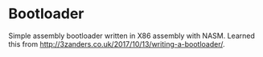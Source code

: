 # Bootloader
Simple assembly bootloader written in X86 assembly with NASM.
Learned this from http://3zanders.co.uk/2017/10/13/writing-a-bootloader/.
